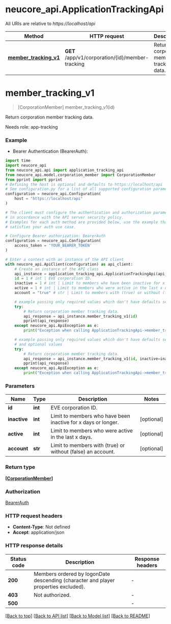 # neucore_api.ApplicationTrackingApi

All URIs are relative to *https://localhost/api*

Method | HTTP request | Description
------------- | ------------- | -------------
[**member_tracking_v1**](ApplicationTrackingApi.md#member_tracking_v1) | **GET** /app/v1/corporation/{id}/member-tracking | Return corporation member tracking data.


# **member_tracking_v1**
> [CorporationMember] member_tracking_v1(id)

Return corporation member tracking data.

Needs role: app-tracking

### Example

* Bearer Authentication (BearerAuth):

```python
import time
import neucore_api
from neucore_api.api import application_tracking_api
from neucore_api.model.corporation_member import CorporationMember
from pprint import pprint
# Defining the host is optional and defaults to https://localhost/api
# See configuration.py for a list of all supported configuration parameters.
configuration = neucore_api.Configuration(
    host = "https://localhost/api"
)

# The client must configure the authentication and authorization parameters
# in accordance with the API server security policy.
# Examples for each auth method are provided below, use the example that
# satisfies your auth use case.

# Configure Bearer authorization: BearerAuth
configuration = neucore_api.Configuration(
    access_token = 'YOUR_BEARER_TOKEN'
)

# Enter a context with an instance of the API client
with neucore_api.ApiClient(configuration) as api_client:
    # Create an instance of the API class
    api_instance = application_tracking_api.ApplicationTrackingApi(api_client)
    id = 1 # int | EVE corporation ID.
    inactive = 1 # int | Limit to members who have been inactive for x days or longer. (optional)
    active = 1 # int | Limit to members who were active in the last x days. (optional)
    account = "true" # str | Limit to members with (true) or without (false) an account. (optional)

    # example passing only required values which don't have defaults set
    try:
        # Return corporation member tracking data.
        api_response = api_instance.member_tracking_v1(id)
        pprint(api_response)
    except neucore_api.ApiException as e:
        print("Exception when calling ApplicationTrackingApi->member_tracking_v1: %s\n" % e)

    # example passing only required values which don't have defaults set
    # and optional values
    try:
        # Return corporation member tracking data.
        api_response = api_instance.member_tracking_v1(id, inactive=inactive, active=active, account=account)
        pprint(api_response)
    except neucore_api.ApiException as e:
        print("Exception when calling ApplicationTrackingApi->member_tracking_v1: %s\n" % e)
```


### Parameters

Name | Type | Description  | Notes
------------- | ------------- | ------------- | -------------
 **id** | **int**| EVE corporation ID. |
 **inactive** | **int**| Limit to members who have been inactive for x days or longer. | [optional]
 **active** | **int**| Limit to members who were active in the last x days. | [optional]
 **account** | **str**| Limit to members with (true) or without (false) an account. | [optional]

### Return type

[**[CorporationMember]**](CorporationMember.md)

### Authorization

[BearerAuth](../README.md#BearerAuth)

### HTTP request headers

 - **Content-Type**: Not defined
 - **Accept**: application/json


### HTTP response details

| Status code | Description | Response headers |
|-------------|-------------|------------------|
**200** | Members ordered by logonDate descending (character and player properties excluded). |  -  |
**403** | Not authorized. |  -  |
**500** |  |  -  |

[[Back to top]](#) [[Back to API list]](../README.md#documentation-for-api-endpoints) [[Back to Model list]](../README.md#documentation-for-models) [[Back to README]](../README.md)

